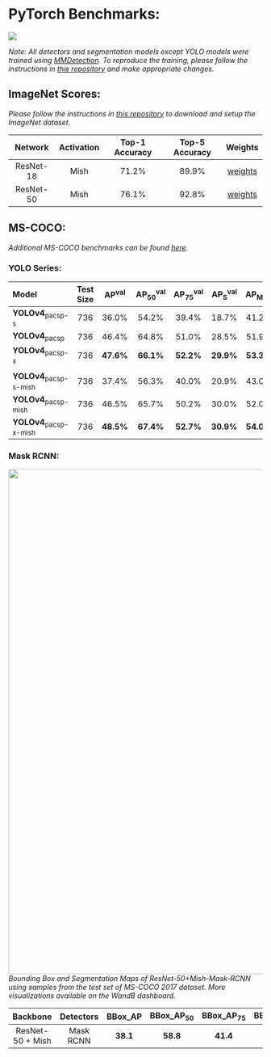 # PyTorch Benchmarks:

<p align="left">
    <a href="https://wandb.ai/diganta/Mish" alt="Dashboard">
        <img src="https://img.shields.io/badge/WandB-Dashboard-gold.svg" /></a>
</p>

*Note: All detectors and segmentation models except YOLO models were trained using [MMDetection](https://github.com/open-mmlab/mmdetection). To reproduce the training, please follow the instructions in [this repository](https://github.com/digantamisra98/Reproducibilty-Challenge-ECANET) and make appropriate changes.*

## ImageNet Scores:

*Please follow the instructions in [this repository](https://github.com/LandskapeAI/imagenet) to download and setup the ImageNet dataset.*

|Network|Activation|Top-1 Accuracy|Top-5 Accuracy|Weights|
|:---:|:---:|:---:|:---:|:---:|
|ResNet-18|Mish|71.2%|89.9%|[weights](https://drive.google.com/file/d/1abh59CTIMI1IWbMCv00lwEhTsz_nL9he/view?usp=sharing)|
|ResNet-50|Mish|76.1%|92.8%|[weights](https://drive.google.com/file/d/1PURz224P00GLAyXM4-EYwBJHq4U_qLp0/view?usp=sharing)|

## MS-COCO:

*Additional MS-COCO benchmarks can be found [here](https://github.com/WongKinYiu/PyTorch_YOLOv4#pretrained-models--comparison).*

### YOLO Series:

| Model | Test Size | AP<sup>val</sup> | AP<sub>50</sub><sup>val</sup> | AP<sub>75</sub><sup>val</sup> | AP<sub>S</sub><sup>val</sup> | AP<sub>M</sub><sup>val</sup> | AP<sub>L</sub><sup>val</sup> | cfg | weights |
| :-- | :-: | :-: | :-: | :-: | :-: | :-: | :-: | :-: | :-: | 
| **YOLOv4**<sub>pacsp-s</sub> | 736 | 36.0% | 54.2% | 39.4% | 18.7% | 41.2% | 48.0% | [cfg](https://github.com/WongKinYiu/PyTorch_YOLOv4/blob/master/cfg/yolov4-pacsp-s.cfg) | [weights](https://drive.google.com/file/d/1saE6CEvNDPA_Xv34RdxYT4BbCtozuTta/view?usp=sharing) |
| **YOLOv4**<sub>pacsp</sub> | 736 | 46.4% | 64.8% | 51.0% | 28.5% | 51.9% | 59.5% | [cfg](https://github.com/WongKinYiu/PyTorch_YOLOv4/blob/master/cfg/yolov4-pacsp.cfg) | [weights](https://drive.google.com/file/d/1SPCjPnMgA8jlfIGsAnFsMPdJU8dJeo7E/view?usp=sharing) |
| **YOLOv4**<sub>pacsp-x</sub> | 736 | **47.6%** | **66.1%** | **52.2%** | **29.9%** | **53.3%** | **61.5%** | [cfg](https://github.com/WongKinYiu/PyTorch_YOLOv4/blob/master/cfg/yolov4-pacsp-x.cfg) | [weights](https://drive.google.com/file/d/1MtwO5tvXvvyloc12-wZ2lMBzGKd9hsof/view?usp=sharing) |
|  |  |  |  |  |  |  |
| **YOLOv4**<sub>pacsp-s-mish</sub> | 736 | 37.4% | 56.3% | 40.0% | 20.9% | 43.0% | 49.3% | [cfg](https://github.com/WongKinYiu/PyTorch_YOLOv4/blob/master/cfg/yolov4-pacsp-s-mish.cfg) | [weights](https://drive.google.com/file/d/1Gmy2Q6af1DQ5CAb6415cVFkIgtOIt9xs/view?usp=sharing) |
| **YOLOv4**<sub>pacsp-mish</sub> | 736 | 46.5% | 65.7% | 50.2% | 30.0% | 52.0% | 59.4% | [cfg](https://github.com/WongKinYiu/PyTorch_YOLOv4/blob/master/cfg/yolov4-pacsp-mish.cfg) | [weights](https://drive.google.com/file/d/10pw28weUtOceEexRQQrdpOjxBb79sk3u/view?usp=sharing) |
| **YOLOv4**<sub>pacsp-x-mish</sub> | 736 | **48.5%** | **67.4%** | **52.7%** | **30.9%** | **54.0%** | **62.0%** | [cfg](https://github.com/WongKinYiu/PyTorch_YOLOv4/blob/master/cfg/yolov4-pacsp-x-mish.cfg) | [weights](https://drive.google.com/file/d/1GsLaQLfl54Qt2C07mya00S0_FTpcXBdy/view?usp=sharing) |

### Mask RCNN:

<p align="left">
    <img width="1000" src="figures/mrcnn50.png">
    </br>
    <em>Bounding Box and Segmentation Maps of ResNet-50+Mish-Mask-RCNN using samples from the test set of MS-COCO 2017 dataset. More visualizations available on the WandB dashboard.</em>
</p>

|Backbone|Detectors|BBox_AP|BBox_AP<sub>50</sub>|BBox_AP<sub>75</sub>|BBox_AP<sub>S</sub>|BBox_AP<sub>M</sub>|BBox_AP<sub>L</sub>|Segm_AP|Segm_AP<sub>50</sub>|Segm_AP<sub>75</sub>|Segm_AP<sub>S</sub>|Segm_AP<sub>M</sub>|Segm_AP<sub>L</sub>|Weights|Logs|
|:---:|:---:|:---:|:---:|:---:|:---:|:---:|:---:|:---:|:---:|:---:|:---:|:---:|:---:|:---:|:---:|
|ResNet-50 + Mish|Mask RCNN|**38.1**|**58.8**|**41.4**|**22.1**|**41.7**|**49.3**|**34.5**|**55.4**|**36.6**|**18.6**|**37.7**|**46.6**|[Google Drive](https://drive.google.com/file/d/1-Bo9obGNDv5k3egba2tnyERb1dpra65J/view?usp=sharing)|[Raw](https://raw.githubusercontent.com/digantamisra98/Mish/master/PyTorch%20Benchmarks/logs/mrcnn_mish50.log)|
